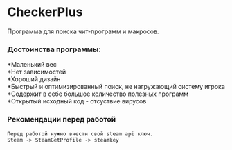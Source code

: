 # CheckerPlus
Программа для поиска чит-программ и макросов.  


### Достоинства программы: 
 *Маленький вес  
 *Нет зависимостей  
 *Хороший дизайн  
 *Быстрый и оптимизированный поиск, не нагружающий систему игрока  
 *Содержит в себе большое количество полезных программ  
 *Открытый исходный код - отсуствие вирусов  

### Рекомендации перед работой
    Перед работой нужно внести свой steam api ключ.  
    Steam -> SteamGetProfile -> steamkey  

